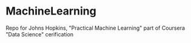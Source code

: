 # MachineLearning
Repo for Johns Hopkins, "Practical Machine Learning" part of Coursera "Data Science" cerification
